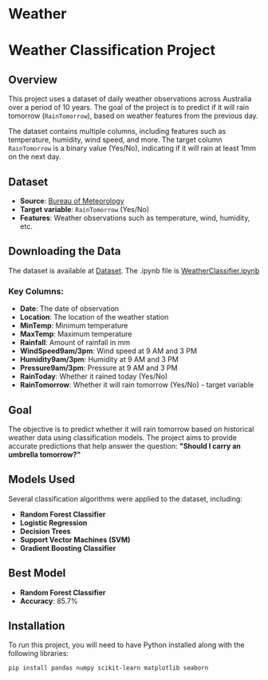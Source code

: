 # Weather
# Weather Classification Project

## Overview

This project uses a dataset of daily weather observations across Australia over a period of 10 years. The goal of the project is to predict if it will rain tomorrow (`RainTomorrow`), based on weather features from the previous day.

The dataset contains multiple columns, including features such as temperature, humidity, wind speed, and more. The target column `RainTomorrow` is a binary value (Yes/No), indicating if it will rain at least 1mm on the next day.

## Dataset

- **Source**: [Bureau of Meteorology](http://www.bom.gov.au/climate/data)
- **Target variable**: `RainTomorrow` (Yes/No)
- **Features**: Weather observations such as temperature, wind, humidity, etc.
## Downloading the Data

The dataset is available at [Dataset](https://www.kaggle.com/jsphyg/weather-dataset-rattle-package).
The .ipynb file is 
[WeatherClassifier.ipynb](./RF.ipynb)

### Key Columns:
- **Date**: The date of observation
- **Location**: The location of the weather station
- **MinTemp**: Minimum temperature
- **MaxTemp**: Maximum temperature
- **Rainfall**: Amount of rainfall in mm
- **WindSpeed9am/3pm**: Wind speed at 9 AM and 3 PM
- **Humidity9am/3pm**: Humidity at 9 AM and 3 PM
- **Pressure9am/3pm**: Pressure at 9 AM and 3 PM
- **RainToday**: Whether it rained today (Yes/No)
- **RainTomorrow**: Whether it will rain tomorrow (Yes/No) - target variable

## Goal

The objective is to predict whether it will rain tomorrow based on historical weather data using classification models. The project aims to provide accurate predictions that help answer the question: **"Should I carry an umbrella tomorrow?"**

## Models Used

Several classification algorithms were applied to the dataset, including:
- **Random Forest Classifier**
- **Logistic Regression**
- **Decision Trees**
- **Support Vector Machines (SVM)**
- **Gradient Boosting Classifier**

## Best Model

- **Random Forest Classifier**
- **Accuracy**: 85.7%

## Installation

To run this project, you will need to have Python installed along with the following libraries:
```bash
pip install pandas numpy scikit-learn matplotlib seaborn


